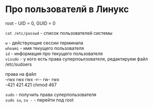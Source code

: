

# Про пользователй в Линукс

root - UID = 0, GUID = 0

`cat /etc/passwd` - список пользователей системы


`w` - действующие сессии терминала  
`whoami` - имя текущего пользователя  
`id` - информация про текущего пользователя  
`visudo` - у кого есть права суперпоьлзователя, редактируем файл /etc/sudoers

права на файл  
-rwx rwx rwx  -r-- rw- rwx  
-421 421 421   chmod 467  

`sudo` - получить права суперпользователя  
`sudo su`, `su -` - перейти под root  
